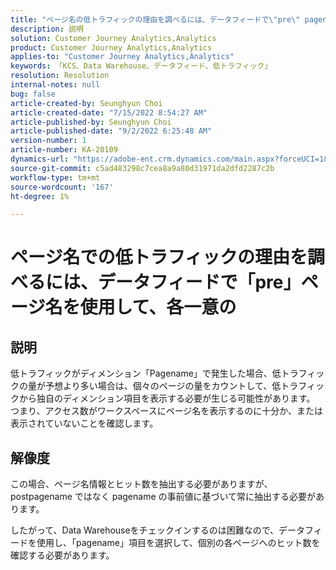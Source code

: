 ```yaml
---
title: "ページ名の低トラフィックの理由を調べるには、データフィードで\"pre\" pagename を使用して各一意の値を確認します"
description: 説明
solution: Customer Journey Analytics,Analytics
product: Customer Journey Analytics,Analytics
applies-to: "Customer Journey Analytics,Analytics"
keywords: 「KCS、Data Warehouse、データフィード、低トラフィック」
resolution: Resolution
internal-notes: null
bug: false
article-created-by: Seunghyun Choi
article-created-date: "7/15/2022 8:54:27 AM"
article-published-by: Seunghyun Choi
article-published-date: "9/2/2022 6:25:48 AM"
version-number: 1
article-number: KA-20109
dynamics-url: "https://adobe-ent.crm.dynamics.com/main.aspx?forceUCI=1&pagetype=entityrecord&etn=knowledgearticle&id=2fba16b6-1b04-ed11-82e4-00224809fcfe"
source-git-commit: c5ad483298c7cea8a9a80d31971da2dfd2287c2b
workflow-type: tm+mt
source-wordcount: '167'
ht-degree: 1%

---
```


# ページ名での低トラフィックの理由を調べるには、データフィードで「pre」ページ名を使用して、各一意の

## 説明

低トラフィックがディメンション「Pagename」で発生した場合、低トラフィックの量が予想より多い場合は、個々のページの量をカウントして、低トラフィックから独自のディメンション項目を表示する必要が生じる可能性があります。 つまり、アクセス数がワークスペースにページ名を表示するのに十分か、または表示されていないことを確認します。 

## 解像度


この場合、ページ名情報とヒット数を抽出する必要がありますが、postpagename ではなく pagename の事前値に基づいて常に抽出する必要があります。

したがって、Data Warehouseをチェックインするのは困難なので、データフィードを使用し、「pagename」項目を選択して、個別の各ページへのヒット数を確認する必要があります。
